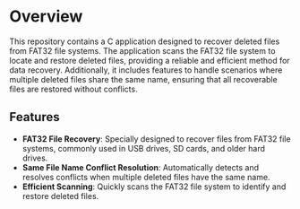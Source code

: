 # Overview

This repository contains a C application designed to recover deleted files from FAT32 file systems. The application scans the FAT32 file system to locate and restore deleted files, providing a reliable and efficient method for data recovery. Additionally, it includes features to handle scenarios where multiple deleted files share the same name, ensuring that all recoverable files are restored without conflicts.

## Features

- **FAT32 File Recovery**: Specially designed to recover files from FAT32 file systems, commonly used in USB drives, SD cards, and older hard drives.
- **Same File Name Conflict Resolution**: Automatically detects and resolves conflicts when multiple deleted files have the same name.
- **Efficient Scanning**: Quickly scans the FAT32 file system to identify and restore deleted files.

